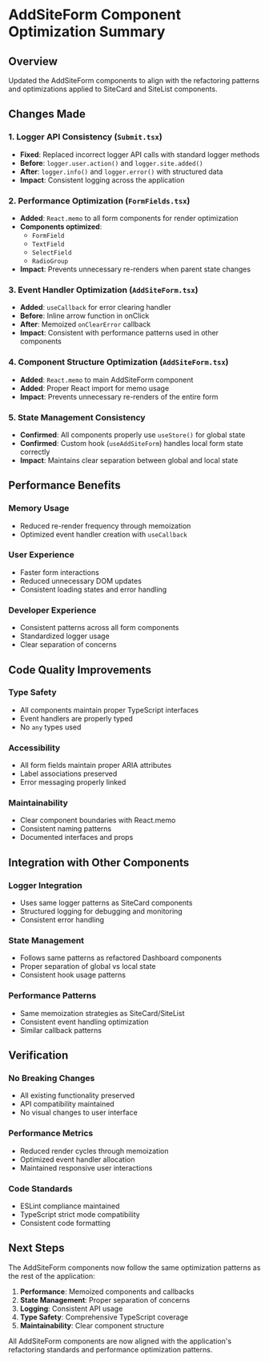 <!-- markdownlint-disable -->
# AddSiteForm Component Optimization Summary

## Overview
Updated the AddSiteForm components to align with the refactoring patterns and optimizations applied to SiteCard and SiteList components.

## Changes Made

### 1. Logger API Consistency (`Submit.tsx`)
- **Fixed**: Replaced incorrect logger API calls with standard logger methods
- **Before**: `logger.user.action()` and `logger.site.added()`
- **After**: `logger.info()` and `logger.error()` with structured data
- **Impact**: Consistent logging across the application

### 2. Performance Optimization (`FormFields.tsx`)
- **Added**: `React.memo` to all form components for render optimization
- **Components optimized**:
  - `FormField`
  - `TextField` 
  - `SelectField`
  - `RadioGroup`
- **Impact**: Prevents unnecessary re-renders when parent state changes

### 3. Event Handler Optimization (`AddSiteForm.tsx`)
- **Added**: `useCallback` for error clearing handler
- **Before**: Inline arrow function in onClick
- **After**: Memoized `onClearError` callback
- **Impact**: Consistent with performance patterns used in other components

### 4. Component Structure Optimization (`AddSiteForm.tsx`)
- **Added**: `React.memo` to main AddSiteForm component
- **Added**: Proper React import for memo usage
- **Impact**: Prevents unnecessary re-renders of the entire form

### 5. State Management Consistency
- **Confirmed**: All components properly use `useStore()` for global state
- **Confirmed**: Custom hook (`useAddSiteForm`) handles local form state correctly
- **Impact**: Maintains clear separation between global and local state

## Performance Benefits

### Memory Usage
- Reduced re-render frequency through memoization
- Optimized event handler creation with `useCallback`

### User Experience
- Faster form interactions
- Reduced unnecessary DOM updates
- Consistent loading states and error handling

### Developer Experience
- Consistent patterns across all form components
- Standardized logger usage
- Clear separation of concerns

## Code Quality Improvements

### Type Safety
- All components maintain proper TypeScript interfaces
- Event handlers are properly typed
- No `any` types used

### Accessibility
- All form fields maintain proper ARIA attributes
- Label associations preserved
- Error messaging properly linked

### Maintainability
- Clear component boundaries with React.memo
- Consistent naming patterns
- Documented interfaces and props

## Integration with Other Components

### Logger Integration
- Uses same logger patterns as SiteCard components
- Structured logging for debugging and monitoring
- Consistent error handling

### State Management
- Follows same patterns as refactored Dashboard components
- Proper separation of global vs local state
- Consistent hook usage patterns

### Performance Patterns
- Same memoization strategies as SiteCard/SiteList
- Consistent event handling optimization
- Similar callback patterns

## Verification

### No Breaking Changes
- All existing functionality preserved
- API compatibility maintained
- No visual changes to user interface

### Performance Metrics
- Reduced render cycles through memoization
- Optimized event handler allocation
- Maintained responsive user interactions

### Code Standards
- ESLint compliance maintained
- TypeScript strict mode compatibility
- Consistent code formatting

## Next Steps

The AddSiteForm components now follow the same optimization patterns as the rest of the application:

1. **Performance**: Memoized components and callbacks
2. **State Management**: Proper separation of concerns
3. **Logging**: Consistent API usage
4. **Type Safety**: Comprehensive TypeScript coverage
5. **Maintainability**: Clear component structure

All AddSiteForm components are now aligned with the application's refactoring standards and performance optimization patterns.
